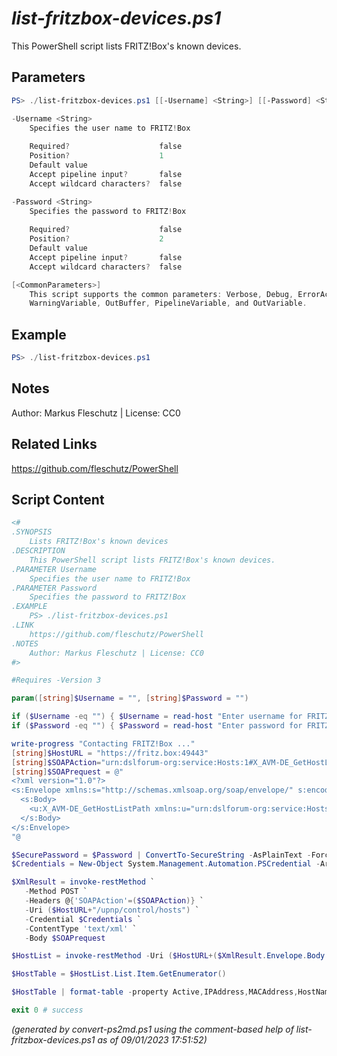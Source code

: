 *list-fritzbox-devices.ps1*
================

This PowerShell script lists FRITZ!Box's known devices.

Parameters
----------
```powershell
PS> ./list-fritzbox-devices.ps1 [[-Username] <String>] [[-Password] <String>] [<CommonParameters>]

-Username <String>
    Specifies the user name to FRITZ!Box
    
    Required?                    false
    Position?                    1
    Default value                
    Accept pipeline input?       false
    Accept wildcard characters?  false

-Password <String>
    Specifies the password to FRITZ!Box
    
    Required?                    false
    Position?                    2
    Default value                
    Accept pipeline input?       false
    Accept wildcard characters?  false

[<CommonParameters>]
    This script supports the common parameters: Verbose, Debug, ErrorAction, ErrorVariable, WarningAction, 
    WarningVariable, OutBuffer, PipelineVariable, and OutVariable.
```

Example
-------
```powershell
PS> ./list-fritzbox-devices.ps1

```

Notes
-----
Author: Markus Fleschutz | License: CC0

Related Links
-------------
https://github.com/fleschutz/PowerShell

Script Content
--------------
```powershell
<#
.SYNOPSIS
	Lists FRITZ!Box's known devices
.DESCRIPTION
	This PowerShell script lists FRITZ!Box's known devices.
.PARAMETER Username
	Specifies the user name to FRITZ!Box
.PARAMETER Password
	Specifies the password to FRITZ!Box
.EXAMPLE
	PS> ./list-fritzbox-devices.ps1
.LINK
	https://github.com/fleschutz/PowerShell
.NOTES
	Author: Markus Fleschutz | License: CC0
#>

#Requires -Version 3

param([string]$Username = "", [string]$Password = "")

if ($Username -eq "") { $Username = read-host "Enter username for FRITZ!Box" }
if ($Password -eq "") { $Password = read-host "Enter password for FRITZ!Box" }

write-progress "Contacting FRITZ!Box ..."
[string]$HostURL = "https://fritz.box:49443"
[string]$SOAPAction="urn:dslforum-org:service:Hosts:1#X_AVM-DE_GetHostListPath"
[string]$SOAPrequest = @"
<?xml version="1.0"?>
<s:Envelope xmlns:s="http://schemas.xmlsoap.org/soap/envelope/" s:encodingStyle="http://schemas.xmlsoap.org/soap/encoding/">
  <s:Body>
    <u:X_AVM-DE_GetHostListPath xmlns:u="urn:dslforum-org:service:Hosts:1" />
  </s:Body>
</s:Envelope>
"@

$SecurePassword = $Password | ConvertTo-SecureString -AsPlainText -Force
$Credentials = New-Object System.Management.Automation.PSCredential -ArgumentList $Username, $SecurePassword

$XmlResult = invoke-restMethod `
   -Method POST `
   -Headers @{'SOAPAction'=($SOAPAction)} `
   -Uri ($HostURL+"/upnp/control/hosts") `
   -Credential $Credentials `
   -ContentType 'text/xml' `
   -Body $SOAPrequest

$HostList = invoke-restMethod -Uri ($HostURL+($XmlResult.Envelope.Body.'X_AVM-DE_GetHostListPathResponse'.'NewX_AVM-DE_HostListPath'))

$HostTable = $HostList.List.Item.GetEnumerator() 

$HostTable | format-table -property Active,IPAddress,MACAddress,HostName,InterfaceType,X_AVM-DE_Speed

exit 0 # success
```

*(generated by convert-ps2md.ps1 using the comment-based help of list-fritzbox-devices.ps1 as of 09/01/2023 17:51:52)*
